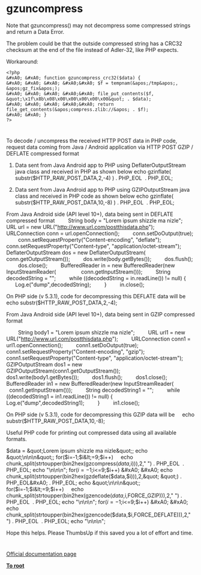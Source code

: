 # gzuncompress





Note that gzuncompress() may not decompress some compressed strings and return a Data Error.

The problem could be that the outside compressed string has a CRC32 checksum at the end of the file instead of Adler-32, like PHP expects.

Workaround:


```
<?php
&#xA0; &#xA0; function gzuncompress_crc32($data) {
&#xA0; &#xA0; &#xA0; &#xA0;&#xA0; $f = tempnam(&apos;/tmp&apos;, &apos;gz_fix&apos;);
&#xA0; &#xA0; &#xA0; &#xA0;&#xA0; file_put_contents($f, &quot;\x1f\x8b\x08\x00\x00\x00\x00\x00&quot; . $data);
&#xA0; &#xA0; &#xA0; &#xA0;&#xA0; return file_get_contents(&apos;compress.zlib://&apos; . $f);
&#xA0; &#xA0; }
?>
```



  

#



To decode / uncompress the received HTTP POST data in PHP code, request data coming from Java / Android application via HTTP POST GZIP / DEFLATE compressed format

1) Data sent from Java Android app to PHP using DeflaterOutputStream java class and received in PHP as shown below
echo gzinflate( substr($HTTP_RAW_POST_DATA,2,-4) ) . PHP_EOL&#xA0; . PHP_EOL;

2) Data sent from Java Android app to PHP using GZIPOutputStream java class and received in PHP code as shown below
echo gzinflate( substr($HTTP_RAW_POST_DATA,10,-8) ) . PHP_EOL&#xA0; . PHP_EOL;

From Java Android side (API level 10+), data being sent in DEFLATE compressed format
&#xA0; &#xA0; &#xA0; &#xA0; String body = &quot;Lorem ipsum shizzle ma nizle&quot;;
&#xA0; &#xA0; &#xA0; &#xA0; URL url = new URL(&quot;http://www.url.com/postthisdata.php&quot;);
&#xA0; &#xA0; &#xA0; &#xA0; URLConnection conn = url.openConnection();
&#xA0; &#xA0; &#xA0; &#xA0; conn.setDoOutput(true);
&#xA0; &#xA0; &#xA0; &#xA0; conn.setRequestProperty(&quot;Content-encoding&quot;, &quot;deflate&quot;);
&#xA0; &#xA0; &#xA0; &#xA0; conn.setRequestProperty(&quot;Content-type&quot;, &quot;application/octet-stream&quot;);
&#xA0; &#xA0; &#xA0; &#xA0; DeflaterOutputStream dos = new DeflaterOutputStream(
&#xA0; &#xA0; &#xA0; &#xA0; &#xA0; &#xA0; &#xA0; &#xA0; conn.getOutputStream());
&#xA0; &#xA0; &#xA0; &#xA0; dos.write(body.getBytes());
&#xA0; &#xA0; &#xA0; &#xA0; dos.flush();
&#xA0; &#xA0; &#xA0; &#xA0; dos.close();
&#xA0; &#xA0; &#xA0; &#xA0; BufferedReader in = new BufferedReader(new InputStreamReader(
&#xA0; &#xA0; &#xA0; &#xA0; &#xA0; &#xA0; &#xA0; &#xA0; conn.getInputStream()));
&#xA0; &#xA0; &#xA0; &#xA0; String decodedString = &quot;&quot;;
&#xA0; &#xA0; &#xA0; &#xA0; while ((decodedString = in.readLine()) != null) {
&#xA0; &#xA0; &#xA0; &#xA0; &#xA0; &#xA0; Log.e(&quot;dump&quot;,decodedString);
&#xA0; &#xA0; &#xA0; &#xA0; }
&#xA0; &#xA0; &#xA0; &#xA0; in.close();

On PHP side (v 5.3.1), code for decompressing this DEFLATE data will be
&#xA0; &#xA0; echo substr($HTTP_RAW_POST_DATA,2,-4);

From Java Android side (API level 10+), data being sent in GZIP compressed format

&#xA0; &#xA0; &#xA0; &#xA0; String body1 = &quot;Lorem ipsum shizzle ma nizle&quot;;
&#xA0; &#xA0; &#xA0; &#xA0; URL url1 = new URL(&quot;http://www.url.com/postthisdata.php&quot;);
&#xA0; &#xA0; &#xA0; &#xA0; URLConnection conn1 = url1.openConnection();
&#xA0; &#xA0; &#xA0; &#xA0; conn1.setDoOutput(true);
&#xA0; &#xA0; &#xA0; &#xA0; conn1.setRequestProperty(&quot;Content-encoding&quot;, &quot;gzip&quot;);
&#xA0; &#xA0; &#xA0; &#xA0; conn1.setRequestProperty(&quot;Content-type&quot;, &quot;application/octet-stream&quot;);
&#xA0; &#xA0; &#xA0; &#xA0; GZIPOutputStream dos1 = new GZIPOutputStream(conn1.getOutputStream());
&#xA0; &#xA0; &#xA0; &#xA0; dos1.write(body1.getBytes());
&#xA0; &#xA0; &#xA0; &#xA0; dos1.flush();
&#xA0; &#xA0; &#xA0; &#xA0; dos1.close();
&#xA0; &#xA0; &#xA0; &#xA0; BufferedReader in1 = new BufferedReader(new InputStreamReader(
&#xA0; &#xA0; &#xA0; &#xA0; &#xA0; &#xA0; &#xA0; &#xA0; conn1.getInputStream()));
&#xA0; &#xA0; &#xA0; &#xA0; String decodedString1 = &quot;&quot;;
&#xA0; &#xA0; &#xA0; &#xA0; while ((decodedString1 = in1.readLine()) != null) {
&#xA0; &#xA0; &#xA0; &#xA0; &#xA0; &#xA0; Log.e(&quot;dump&quot;,decodedString1);
&#xA0; &#xA0; &#xA0; &#xA0; }
&#xA0; &#xA0; &#xA0; &#xA0; in1.close();

On PHP side (v 5.3.1), code for decompressing this GZIP data will be
&#xA0; &#xA0; echo substr($HTTP_RAW_POST_DATA,10,-8);

Useful PHP code for printing out compressed data using all available formats.

$data = &quot;Lorem ipsum shizzle ma nizle&quot;;
echo &quot;\n\n\n&quot;;
for($i=-1;$i&lt;=9;$i++)
&#xA0; &#xA0; echo chunk_split(strtoupper(bin2hex(gzcompress($data,$i))),2,&quot; &quot;) . PHP_EOL&#xA0; . PHP_EOL;
echo &quot;\n\n\n&quot;;
for($i=-1;$i&lt;=9;$i++)
&#xA0; &#xA0; echo chunk_split(strtoupper(bin2hex(gzdeflate($data,$i))),2,&quot; &quot;) . PHP_EOL&#xA0; . PHP_EOL;
echo &quot;\n\n\n&quot;;
for($i=-1;$i&lt;=9;$i++)
&#xA0; &#xA0; echo chunk_split(strtoupper(bin2hex(gzencode($data,$i,FORCE_GZIP))),2,&quot; &quot;) . PHP_EOL&#xA0; . PHP_EOL;
echo &quot;\n\n\n&quot;;
for($i=-1;$i&lt;=9;$i++)
&#xA0; &#xA0; echo chunk_split(strtoupper(bin2hex(gzencode($data,$i,FORCE_DEFLATE))),2,&quot; &quot;) . PHP_EOL&#xA0; . PHP_EOL;
echo &quot;\n\n\n&quot;;

Hope this helps. Please ThumbsUp if this saved you a lot of effort and time.

  

#

[Official documentation page](https://www.php.net/manual/en/function.gzuncompress.php)

**[To root](/README.md)**